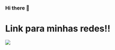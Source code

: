 ### Hi there 👋

<h1>
  Link para minhas redes!!
</h1>

<div>
<a href="https://instagram.com/seu-usuário-instagram-aqui" target="_blank"><img loading="lazy"
src="https://img.shields.io/badge/-Instagram-%23E4405F?style=for-thebadge&logo=instagram&logoColor=white" target="_blank"></a>
</div>
<!--
**EduardoSBM/EduardoSBM** is a ✨ _special_ ✨ repository because its `README.md` (this file) appears on your GitHub profile.

Here are some ideas to get you started:

- 🔭 I’m currently working on ...
- 🌱 I’m currently learning ...
- 👯 I’m looking to collaborate on ...
- 🤔 I’m looking for help with ...
- 💬 Ask me about ...
- 📫 How to reach me: ...
- 😄 Pronouns: ...
- ⚡ Fun fact: ...
-->
